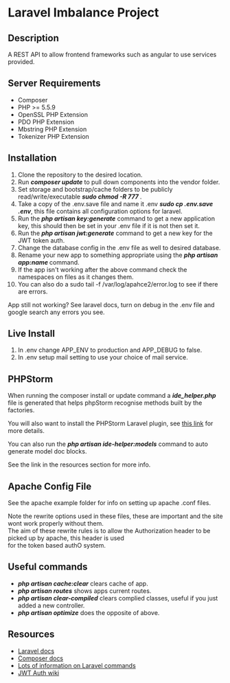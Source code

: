 # Laravel Imbalance Project

## Description
A REST API to allow frontend frameworks such as angular to use services provided.

## Server Requirements
* Composer
* PHP >= 5.5.9
* OpenSSL PHP Extension
* PDO PHP Extension
* Mbstring PHP Extension
* Tokenizer PHP Extension

## Installation
1. Clone the repository to the desired location.
2. Run **_composer update_** to pull down components into the vendor folder.
3. Set storage and bootstrap/cache folders to be publicly read/write/executable **_sudo chmod -R 777 <folder name>_**.
4. Take a copy of the .env.save file and name it .env **_sudo cp .env.save .env_**, this file contains all configuration options for laravel.
5. Run the **_php artisan key:generate_** command to get a new application key, this should then be set in your .env file if it is not then set it.
6. Run the **_php artisan jwt:generate_** command to get a new key for the JWT token auth.
7. Change the database config in the .env file as well to desired database.
8. Rename your new app to something appropriate using the **_php artisan app:name <App Name>_** command.
9. If the app isn't working after the above command check the namespaces on files as it changes them.
10. You can also do a sudo tail -f /var/log/apahce2/error.log to see if there are errors.

App still not working? See laravel docs, turn on debug in the .env file and google search any errors you see.

## Live Install
1. In .env change APP_ENV to production and APP_DEBUG to false.
2. In .env setup mail setting to use your choice of mail service.

## PHPStorm
When running the composer install or update command a **_ide_helper.php_** file is generated that helps phpStorm recognise methods built by the factories.

You will also want to install the PHPStorm Laravel plugin, see [this link](http://blog.jetbrains.com/phpstorm/2015/01/laravel-development-using-phpstorm/) for more details.

You can also run the **_php artisan ide-helper:models_** command to auto generate model doc blocks.

See the link in the resources section for more info.

## Apache Config File
See the apache example folder for info on setting up apache .conf files.

Note the rewrite options used in these files, these are important and the site wont work properly without them.  
The aim of these rewrite rules is to allow the Authorization header to be picked up by apache, this header is used  
for the token based authO system.

## Useful commands
* **_php artisan cache:clear_** clears cache of app.
* **_php artisan routes_** shows apps current routes.
* **_php artisan clear-compiled_** clears complied classes, useful if you just added a new controller.
* **_php artisan optimize_** does the opposite of above.

## Resources
* [Laravel docs](http://laravel.com/docs/5.1)
* [Composer docs](https://getcomposer.org/doc/)
* [Lots of information on Laravel commands](http://laravel-recipes.com/contents)
* [JWT Auth wiki](https://github.com/tymondesigns/jwt-auth/wiki)
